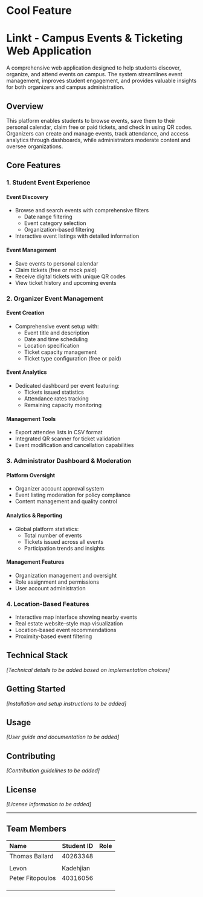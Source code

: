 # Cool Feature
# Linkt - Campus Events & Ticketing Web Application

A comprehensive web application designed to help students discover, organize, and attend events on campus. The system streamlines event management, improves student engagement, and provides valuable insights for both organizers and campus administration.

## Overview

This platform enables students to browse events, save them to their personal calendar, claim free or paid tickets, and check in using QR codes. Organizers can create and manage events, track attendance, and access analytics through dashboards, while administrators moderate content and oversee organizations.

## Core Features

### 1. Student Event Experience

#### Event Discovery
- Browse and search events with comprehensive filters
  - Date range filtering
  - Event category selection
  - Organization-based filtering
- Interactive event listings with detailed information

#### Event Management
- Save events to personal calendar
- Claim tickets (free or mock paid)
- Receive digital tickets with unique QR codes
- View ticket history and upcoming events

### 2. Organizer Event Management

#### Event Creation
- Comprehensive event setup with:
  - Event title and description
  - Date and time scheduling
  - Location specification
  - Ticket capacity management
  - Ticket type configuration (free or paid)

#### Event Analytics
- Dedicated dashboard per event featuring:
  - Tickets issued statistics
  - Attendance rates tracking
  - Remaining capacity monitoring

#### Management Tools
- Export attendee lists in CSV format
- Integrated QR scanner for ticket validation
- Event modification and cancellation capabilities

### 3. Administrator Dashboard & Moderation

#### Platform Oversight
- Organizer account approval system
- Event listing moderation for policy compliance
- Content management and quality control

#### Analytics & Reporting
- Global platform statistics:
  - Total number of events
  - Tickets issued across all events
  - Participation trends and insights

#### Management Features
- Organization management and oversight
- Role assignment and permissions
- User account administration

### 4. Location-Based Features

- Interactive map interface showing nearby events
- Real estate website-style map visualization
- Location-based event recommendations
- Proximity-based event filtering

## Technical Stack

*[Technical details to be added based on implementation choices]*

## Getting Started

*[Installation and setup instructions to be added]*

## Usage

*[User guide and documentation to be added]*

## Contributing

*[Contribution guidelines to be added]*

## License

*[License information to be added]*

---

## Team Members

<table>
  <thead>
    <tr>
      <th align="left">Name</th>
      <th align="center">Student ID</th>
      <th align="left">Role</th>
    </tr>
  </thead>
  <tbody>
    <tr>
      <td>Thomas Ballard</td>
      <td>40263348</td>
      <td></td>
    </tr>
    <tr>
      <td></td>
      <td></td>
      <td></td>
    </tr>
    <tr>
      <td>Levon</td>
      <td>Kadehjian</td>
      <td></td>
    </tr>
    <tr>
      <td>Peter Fitopoulos</td>
      <td>40316056</td>
      <td></td>
    </tr>
    <tr>
      <td></td>
      <td></td>
      <td></td>
    </tr>
    <tr>
      <td></td>
      <td></td>
      <td></td>
    </tr>
    <tr>
      <td></td>
      <td></td>
      <td></td>
    </tr>
  </tbody>
</table>